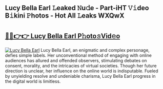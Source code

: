 ## Lucy Bella Earl 𝙻eaked 𝙽u𝚍e - Part-iHT 𝚅𝚒deo B𝚒kini 𝙿hotos - Hot All 𝙻eaks WXQwX

# <h2><a href="http://ld04f0y.urlbe.top/?page=Lucy+Bella+Earl">🔗🔗👉👉 Lucy Bella Earl P𝚑oto𝚜Vid𝚎o</a></h2>

[![Lucy Bella Earl](https://i.imgur.com/eBuTRDB.gif)](http://ld04f0y.urlbe.top/?page=Lucy+Bella+Earl)
Lucy Bella Earl, an enigmatic and complex personage, defies simple labels. Her unconventional method of engaging with online audiences has allured and offended observers, stimulating debates on consent, morality, and the intricacies of virtual societies. Though her future direction is unclear, her influence on the online world is indisputable. Fueled by unyielding resolve and undeniable charisma, Lucy Bella Earl progress in the digital world is limitless.
